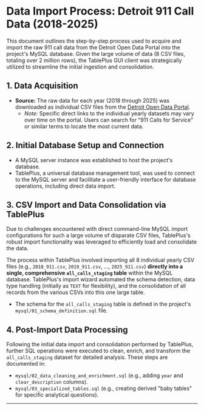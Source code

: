 # Data Import Process: Detroit 911 Call Data (2018-2025)

This document outlines the step-by-step process used to acquire and import the raw 911 call data from the Detroit Open Data Portal into the project's MySQL database. Given the large volume of data (8 CSV files, totaling over 2 million rows), the TablePlus GUI client was strategically utilized to streamline the initial ingestion and consolidation.

## 1. Data Acquisition

* **Source:** The raw data for each year (2018 through 2025) was downloaded as individual CSV files from the [Detroit Open Data Portal](https://data.detroitmi.gov/).
    * *Note:* Specific direct links to the individual yearly datasets may vary over time on the portal. Users can search for "911 Calls for Service" or similar terms to locate the most current data.

## 2. Initial Database Setup and Connection

* A MySQL server instance was established to host the project's database.
* TablePlus, a universal database management tool, was used to connect to the MySQL server and facilitate a user-friendly interface for database operations, including direct data import.

## 3. CSV Import and Data Consolidation via TablePlus

Due to challenges encountered with direct command-line MySQL import configurations for such a large volume of disparate CSV files, TablePlus's robust import functionality was leveraged to efficiently load and consolidate the data.

The process within TablePlus involved importing all 8 individual yearly CSV files (e.g., `2018_911.csv`, `2019_911.csv`, ..., `2025_911.csv`) **directly into a single, comprehensive `all_calls_staging` table** within the MySQL database. TablePlus's import wizard automated the schema detection, data type handling (initially as `TEXT` for flexibility), and the consolidation of all records from the various CSVs into this one large table.

* The schema for the `all_calls_staging` table is defined in the project's `mysql/01_schema_definition.sql` file.

## 4. Post-Import Data Processing

Following the initial data import and consolidation performed by TablePlus, further SQL operations were executed to clean, enrich, and transform the `all_calls_staging` dataset for detailed analysis. These steps are documented in:

* `mysql/02_data_cleaning_and_enrichment.sql` (e.g., adding `year` and `clear_description` columns).
* `mysql/03_specialized_tables.sql` (e.g., creating derived "baby tables" for specific analytical questions).

---